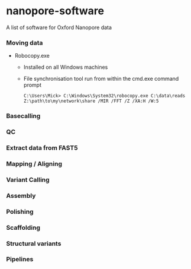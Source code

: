 # nanopore-software
A list of software for Oxford Nanopore data

### Moving data

* Robocopy.exe
  * Installed on all Windows machines
  * File synchronisation tool run from within the cmd.exe command prompt

        C:\Users\Mick> C:\Windows\System32\robocopy.exe C:\data\reads Z:\path\to\my\network\share /MIR /FFT /Z /XA:H /W:5



### Basecalling

### QC

### Extract data from FAST5

### Mapping / Aligning

### Variant Calling

### Assembly

### Polishing

### Scaffolding

### Structural variants

### Pipelines
